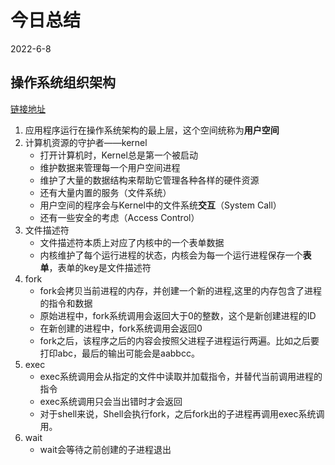 # 今日总结
2022-6-8

## 操作系统组织架构
[链接地址](https://mit-public-courses-cn-translatio.gitbook.io/mit6-s081/lec01-introduction-and-examples/1.2-cao-zuo-xi-tong-jie-gou)
1. 应用程序运行在操作系统架构的最上层，这个空间统称为**用户空间**
2. 计算机资源的守护者——kernel
    * 打开计算机时，Kernel总是第一个被启动
    * 维护数据来管理每一个用户空间进程
    * 维护了大量的数据结构来帮助它管理各种各样的硬件资源
    * 还有大量内置的服务（文件系统）
    * 用户空间的程序会与Kernel中的文件系统**交互**（System Call）
    * 还有一些安全的考虑（Access Control）
3. 文件描述符
    * 文件描述符本质上对应了内核中的一个表单数据
    * 内核维护了每个运行进程的状态，内核会为每一个运行进程保存一个**表单**，表单的key是文件描述符
4. fork
    * fork会拷贝当前进程的内存，并创建一个新的进程,这里的内存包含了进程的指令和数据
    * 原始进程中，fork系统调用会返回大于0的整数，这个是新创建进程的ID
    * 在新创建的进程中，fork系统调用会返回0
    * fork之后，该程序之后的内容会按照父进程子进程运行两遍。比如之后要打印abc，最后的输出可能会是aabbcc。
5. exec
    * exec系统调用会从指定的文件中读取并加载指令，并替代当前调用进程的指令
    * exec系统调用只会当出错时才会返回
    * 对于shell来说，Shell会执行fork，之后fork出的子进程再调用exec系统调用。
6. wait
    * wait会等待之前创建的子进程退出
